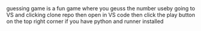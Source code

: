 ##
guessing game is a fun game where you geuss the number useby going to VS and clicking clone repo then open in VS code then click the play button on the top right corner if you have python and runner installed 